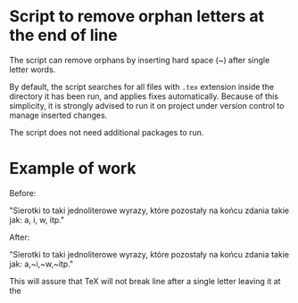 # Script to remove orphan letters at the end of line

The script can remove orphans by inserting hard space (~) after single letter words.

By default, the script searches for all files with `.tex` extension inside the directory it has been run, and applies fixes automatically.
Because of this simplicity, it is strongly advised to run it on project under version control to manage inserted changes. 

The script does not need additional packages to run. 

# Example of work
Before:

"Sierotki to taki jednoliterowe wyrazy, które pozostały na końcu zdania takie jak: a, i, w, itp."

After:

"Sierotki to taki jednoliterowe wyrazy, które pozostały na końcu zdania takie jak: a,~i,~w,~itp."

This will assure that TeX will not break line after a single letter leaving it at the 